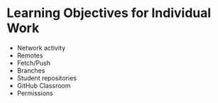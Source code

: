 # Learning Objectives for Individual Work

* Network activity
* Remotes
* Fetch/Push
* Branches
* Student repositories
* GitHub Classroom
* Permissions